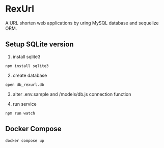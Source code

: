 # RexUrl
A URL shorten web applications by uring MySQL database and sequelize ORM.

## Setup SQLite version
1. install sqlite3
```
npm install sqlite3
```
2. create database
```
open db_rexurl.db
```
3. alter .env.sample and /models/db.js connection function

4. run service
```
npm run watch
```


## Docker Compose
```
docker compose up
```
